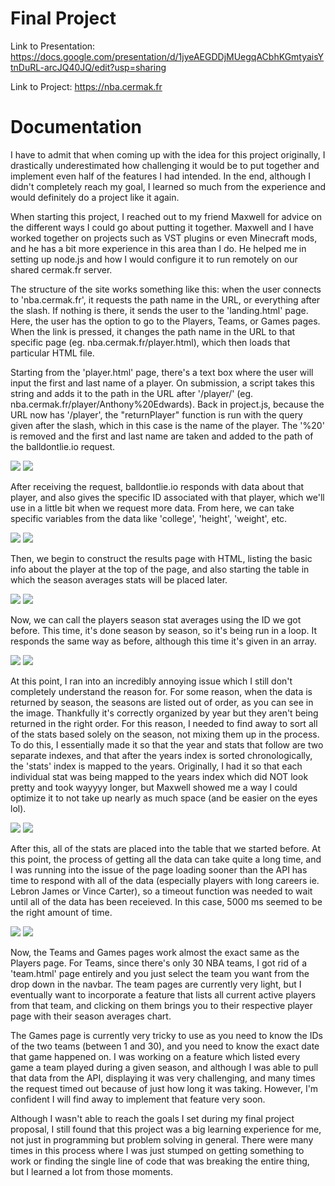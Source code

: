 # Final Project

Link to Presentation: https://docs.google.com/presentation/d/1jyeAEGDDjMUegqACbhKGmtyaisYtnDuRL-arcJQ40JQ/edit?usp=sharing

Link to Project: https://nba.cermak.fr

# Documentation

I have to admit that when coming up with the idea for this project originally, I drastically underestimated how challenging it would be to put together and implement even half of the features I had intended. In the end, although I didn't completely reach my goal, I learned so much from the experience and would definitely do a project like it again. 

When starting this project, I reached out to my friend Maxwell for advice on the different ways I could go about putting it together. Maxwell and I have worked together on projects such as VST plugins or even Minecraft mods, and he has a bit more experience in this area than I do. He helped me in setting up node.js and how I would configure it to run remotely on our shared cermak.fr server.

The structure of the site works something like this: when the user connects to 'nba.cermak.fr', it requests the path name in the URL, or everything after the slash. If nothing is there, it sends the user to the 'landing.html' page. Here, the user has the option to go to the Players, Teams, or Games pages. When the link is pressed, it changes the path name in the URL to that specific page (eg. nba.cermak.fr/player.html), which then loads that particular HTML file.

Starting from the 'player.html' page, there's a text box where the user will input the first and last name of a player. On submission, a script takes this string and adds it to the path in the URL after '/player/' (eg. nba.cermak.fr/player/Anthony%20Edwards). Back in project.js, because the URL now has '/player', the "returnPlayer" function is run with the query given after the slash, which in this case is the name of the player. The '%20' is removed and the first and last name are taken and added to the path of the balldontlie.io request.

![](img/playerform.png)
![](img/callplayer.png)

After receiving the request, balldontlie.io responds with data about that player, and also gives the specific ID associated with that player, which we'll use in a little bit when we request more data. From here, we can take specific variables from the data like 'college', 'height', 'weight', etc. 

![](img/playerinfo.png)
![](img/playerconst.png)

Then, we begin to construct the results page with HTML, listing the basic info about the player at the top of the page, and also starting the table in which the season averages stats will be placed later.

![](img/pstat1.png)
![](img/basicdata1.png)

Now, we can call the players season stat averages using the ID we got before. This time, it's done season by season, so it's being run in a loop. It responds the same way as before, although this time it's given in an array. 

![](img/callstats.png)
![](img/dataarray1.png)

At this point, I ran into an incredibly annoying issue which I still don't completely understand the reason for. For some reason, when the data is returned by season, the seasons are listed out of order, as you can see in the image. Thankfully it's correctly organized by year but they aren't being returned in the right order. For this reason, I needed to find away to sort all of the stats based solely on the season, not mixing them up in the process. To do this, I essentially made it so that the year and stats that follow are two separate indexes, and that after the years index is sorted chronologically, the 'stats' index is mapped to the years. Originally, I had it so that each individual stat was being mapped to the years index which did NOT look pretty and took wayyyy longer, but Maxwell showed me a way I could optimize it to not take up nearly as much space (and be easier on the eyes lol). 

![](img/sortold.png)
![](img/sortnew.png)

After this, all of the stats are placed into the table that we started before. At this point, the process of getting all the data can take quite a long time, and I was running into the issue of the page loading sooner than the API has time to respond with all of the data (especially players with long careers ie. Lebron James or Vince Carter), so a timeout function was needed to wait until all of the data has been receieved. In this case, 5000 ms seemed to be the right amount of time.

![](img/stattable.png)
![](img/stattable2.png)

Now, the Teams and Games pages work almost the exact same as the Players page. For Teams, since there's only 30 NBA teams, I got rid of a 'team.html' page entirely and you just select the team you want from the drop down in the navbar. The team pages are currently very light, but I eventually want to incorporate a feature that lists all current active players from that team, and clicking on them brings you to their respective player page with their season averages chart.

The Games page is currently very tricky to use as you need to know the IDs of the two teams (between 1 and 30), and you need to know the exact date that game happened on. I was working on a feature which listed every game a team played during a given season, and although I was able to pull that data from the API, displaying it was very challenging, and many times the request timed out because of just how long it was taking. However, I'm confident I will find away to implement that feature very soon.


Although I wasn't able to reach the goals I set during my final project proposal, I still found that this project was a big learning experience for me, not just in programming but problem solving in general. There were many times in this process where I was just stumped on getting something to work or finding the single line of code that was breaking the entire thing, but I learned a lot from those moments.